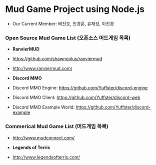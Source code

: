 # Mud Game Project using Node.js

- Our Current Member: 배진호, 안경훈, 유재성, 이진경



### Open Source Mud Game List (오픈소스 머드게임 목록)

- **RanvierMUD**
 
 - https://github.com/shawncplus/ranviermud

 - http://www.ranviermud.com/


- **Discord MMO**
 - Discord MMO Engine: https://github.com/Yuffster/discord-engine
 - Discord MMO Client: https://github.com/Yuffster/discord-web 
 - Discord MMO Example World: https://github.com/Yuffster/discord-example



### Commerical Mud Game List (머드게임 목록)

- http://www.mudconnect.com/

- **Legends of Terris**
 
 - http://www.legendsofterris.com/
